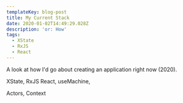 ```yaml
---
templateKey: blog-post
title: My Current Stack
date: 2020-01-02T14:49:29.028Z
description: 'or: How'
tags:
  - XState
  - RxJS
  - React
---
```

A look at how I'd go about creating an application right now (2020).


XState,
RxJS
React, useMachine, 

Actors, 
Context
